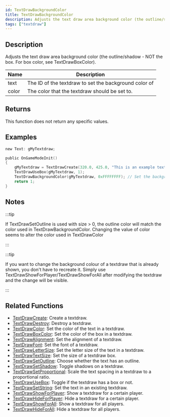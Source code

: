 ```yaml
---
id: TextDrawBackgroundColor
title: TextDrawBackgroundColor
description: Adjusts the text draw area background color (the outline/shadow - NOT the box.
tags: ["textdraw"]
---
```


## Description

Adjusts the text draw area background color (the outline/shadow - NOT the box. For box color, see TextDrawBoxColor).

| Name  | Description                                           |
| ----- | ----------------------------------------------------- |
| text  | The ID of the textdraw to set the background color of |
| color | The color that the textdraw should be set to.         |

## Returns

This function does not return any specific values.

## Examples

```c
new Text: gMyTextdraw;

public OnGameModeInit()
{
    gMyTextdraw = TextDrawCreate(320.0, 425.0, "This is an example textdraw");
    TextDrawUseBox(gMyTextdraw, 1);
    TextDrawBackgroundColor(gMyTextdraw, 0xFFFFFFFF); // Set the background color of MyTextdraw to white
    return 1;
}
```

## Notes

:::tip

If TextDrawSetOutline is used with size > 0, the outline color will match the color used in TextDrawBackgroundColor. Changing the value of color seems to alter the color used in TextDrawColor

:::

:::tip

If you want to change the background colour of a textdraw that is already shown, you don't have to recreate it. Simply use TextDrawShowForPlayer/TextDrawShowForAll after modifying the textdraw and the change will be visible.

:::

## Related Functions

- [TextDrawCreate](TextDrawCreate.md): Create a textdraw.
- [TextDrawDestroy](TextDrawDestroy.md): Destroy a textdraw.
- [TextDrawColor](TextDrawColor.md): Set the color of the text in a textdraw.
- [TextDrawBoxColor](TextDrawBoxColor.md): Set the color of the box in a textdraw.
- [TextDrawAlignment](TextDrawAlignment.md): Set the alignment of a textdraw.
- [TextDrawFont](TextDrawFont.md): Set the font of a textdraw.
- [TextDrawLetterSize](TextDrawLetterSize.md): Set the letter size of the text in a textdraw.
- [TextDrawTextSize](TextDrawTextSize.md): Set the size of a textdraw box.
- [TextDrawSetOutline](TextDrawSetOutline.md): Choose whether the text has an outline.
- [TextDrawSetShadow](TextDrawSetShadow.md): Toggle shadows on a textdraw.
- [TextDrawSetProportional](TextDrawSetProportional.md): Scale the text spacing in a textdraw to a proportional ratio.
- [TextDrawUseBox](TextDrawUseBox.md): Toggle if the textdraw has a box or not.
- [TextDrawSetString](TextDrawSetString.md): Set the text in an existing textdraw.
- [TextDrawShowForPlayer](TextDrawShowForPlayer.md): Show a textdraw for a certain player.
- [TextDrawHideForPlayer](TextDrawHideForPlayer.md): Hide a textdraw for a certain player.
- [TextDrawShowForAll](TextDrawShowForAll.md): Show a textdraw for all players.
- [TextDrawHideForAll](TextDrawHideForAll.md): Hide a textdraw for all players.
